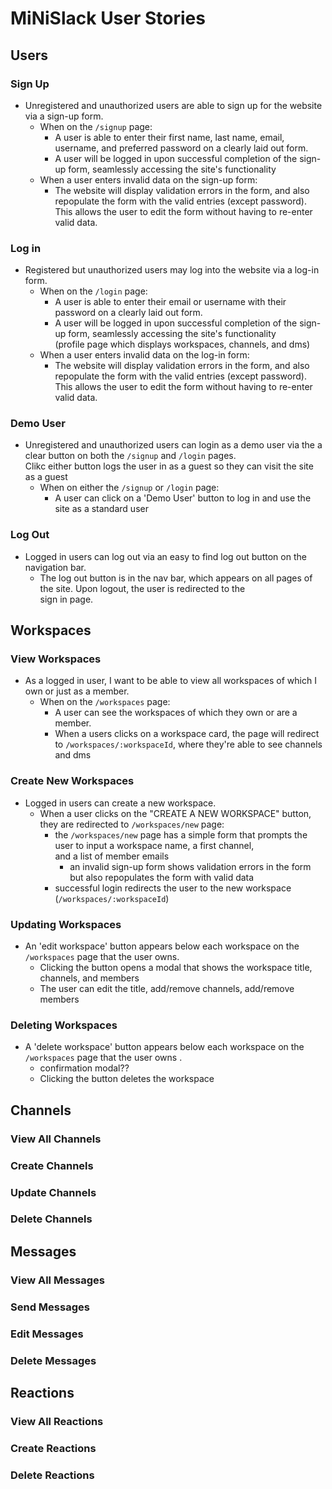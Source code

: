 # MiNiSlack User Stories

## Users

### Sign Up

* Unregistered and unauthorized users are able to sign up for the website via a sign-up form.
  * When on the `/signup` page:
    * A user is able to enter their first name, last name, email, username, and preferred password on a clearly laid out form.
    * A user will be logged in upon successful completion of the sign-up form, seamlessly accessing the site's functionality
  * When a user enters invalid data on the sign-up form:
    * The website will display validation errors in the form, and also repopulate the form with the valid entries (except password). <br />
    This allows the user to edit the form without having to re-enter valid data.

### Log in

* Registered but unauthorized users may log into the website via a log-in form.
  * When on the `/login` page:
    * A user is able to enter their email or username with their password on a clearly laid out form.
    * A user will be logged in upon successful completion of the sign-up form, seamlessly accessing the site's functionality <br />
    (profile page which displays workspaces, channels, and dms)
  * When a user enters invalid data on the log-in form:
    * The website will display validation errors in the form, and also repopulate the form with the valid entries (except password). <br />
    This allows the user to edit the form without having to re-enter valid data.
### Demo User

* Unregistered and unauthorized users can login as a demo user via the a clear button on both the `/signup` and `/login` pages. <br />
Clikc either button logs the user in as a guest so they can visit the site as a guest
  * When on either the `/signup` or `/login` page:
    * A user can click on a 'Demo User' button to log in and use the site as a standard user

### Log Out

* Logged in users can log out via an easy to find log out button on the navigation bar.
    * The log out button is in the nav bar, which appears on all pages of the site. Upon logout, the user is redirected to the <br />
    sign in page.

## Workspaces

### View Workspaces

* As a logged in user, I want to be able to view all workspaces of which I own or just as a member.
  * When on the `/workspaces` page:
    * A user can see the workspaces of which they own or are a member. 
    * When a users clicks on a workspace card, the page will redirect to `/workspaces/:workspaceId`, where they're able to see channels and dms

### Create New Workspaces

* Logged in users can create a new workspace.
  * When a user clicks on the "CREATE A NEW WORKSPACE" button, they are redirected to `/workspaces/new` page:
    * the `/workspaces/new` page has a simple form that prompts the user to input a workspace name, a first channel, <br />
    and a list of member emails
      * an invalid sign-up form shows validation errors in the form but also repopulates the form with valid data
    * successful login redirects the user to the new workspace (`/workspaces/:workspaceId`)

### Updating Workspaces
* An 'edit workspace' button appears below each workspace on the `/workspaces` page that the user owns. <br /> 
    * Clicking the button opens a modal that shows the workspace title, channels, and members
    * The user can edit the title, add/remove channels, add/remove members

### Deleting Workspaces
* A 'delete workspace' button appears below each workspace on the `/workspaces` page that the user owns . <br /> 
    * confirmation modal??
    * Clicking the button deletes the workspace

## Channels

### View All Channels

### Create Channels

### Update Channels

### Delete Channels

## Messages

### View All Messages

### Send Messages

### Edit Messages

### Delete Messages

## Reactions

### View All Reactions

### Create Reactions

### Delete Reactions
